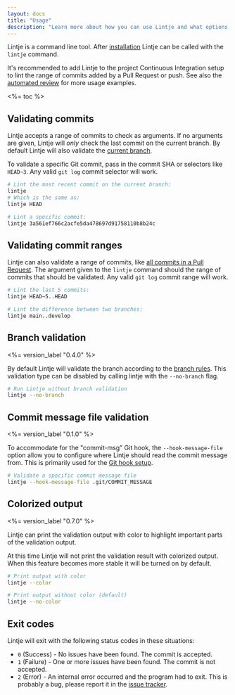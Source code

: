 ```yaml
---
layout: docs
title: "Usage"
description: "Learn more about how you can use Lintje and what options are available."
---
```


Lintje is a command line tool. After [installation] Lintje can be called with the `lintje` command.

It's recommended to add Lintje to the project Continuous Integration setup to lint the range of commits added by a Pull Request or push. See also the [automated review](/docs/automated-review.html) for more usage examples.

<%= toc %>

## Validating commits

Lintje accepts a range of commits to check as arguments. If no arguments are given, Lintje will _only_ check the last commit on the current branch. By default Lintje will also validate the [current branch](#branch-validation).

To validate a specific Git commit, pass in the commit SHA or selectors like `HEAD~3`. Any valid `git log` commit selector will work.

```sh
# Lint the most recent commit on the current branch:
lintje
# Which is the same as:
lintje HEAD

# Lint a specific commit:
lintje 3a561ef766c2acfe5da478697d91758110b8b24c
```

## Validating commit ranges

Lintje can also validate a range of commits, like [all commits in a Pull Request][automated review]. The argument given to the `lintje` command should the range of commits that should be validated. Any valid `git log` commit range will work.

```sh
# Lint the last 5 commits:
lintje HEAD~5..HEAD

# Lint the difference between two branches:
lintje main..develop
```

## Branch validation

<%= version_label "0.4.0" %>

By default Lintje will validate the branch according to the [branch rules](/docs/rules/branch.html). This validation type can be disabled by calling lintje with the `--no-branch` flag.

```sh
# Run Lintje without branch validation
lintje --no-branch
```

## Commit message file validation

<%= version_label "0.1.0" %>

To accommodate for the "commit-msg" Git hook, the `--hook-message-file` option allow you to configure where Lintje should read the commit message from. This is primarily used for the [Git hook setup](/docs/git-hooks.html).

```sh
# Validate a specific commit message file
lintje --hook-message-file .git/COMMIT_MESSAGE
```

## Colorized output

<%= version_label "0.7.0" %>

Lintje can print the validation output with color to highlight important parts of the validation output.

At this time Lintje will not print the validation result with colorized output. When this feature becomes more stable it will be turned on by default.

```sh
# Print output with color
lintje --color

# Print output without color (default)
lintje --no-color
```

## Exit codes

Lintje will exit with the following status codes in these situations:

- `0` (Success) - No issues have been found. The commit is accepted.
- `1` (Failure) - One or more issues have been found. The commit is not accepted.
- `2` (Error) - An internal error occurred and the program had to exit. This is probably a bug, please report it in the [issue tracker][issues].

[issues]: <%= site.metadata.issue_tracker %>
[installation]: /docs/installation
[automated review]: /docs/automated-review.html
